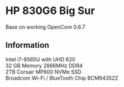 # HP 830G6 Big Sur 
Base on working OpenCore 0.6.7 <br>
<H2>Information </H2>
Intel i7-8565U with UHD 620 <br>
32 GB Memory 2666MHz DDR4 <br>
2TB Corsair MP600 NVMe SSD <br>
Broadcom Wi-Fi / BlueTooth Chip BCM94352Z <br>
